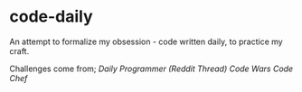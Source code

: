 # code-daily
An attempt to formalize my obsession - code written daily, to practice my craft.

Challenges come from;
    _Daily Programmer (Reddit Thread)_
    _Code Wars_ 
    _Code Chef_
